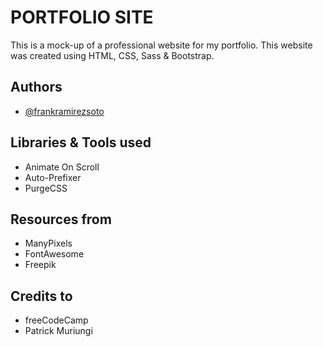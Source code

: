 
# PORTFOLIO SITE

This is a mock-up of a professional website for my portfolio. This website was created using HTML, CSS, Sass & Bootstrap. 


## Authors

- [@frankramirezsoto](https://www.github.com/frankramirezsoto)


## Libraries & Tools used

- Animate On Scroll 
- Auto-Prefixer 
- PurgeCSS


## Resources from

 - ManyPixels
 - FontAwesome 
 - Freepik


## Credits to

- freeCodeCamp
- Patrick Muriungi

